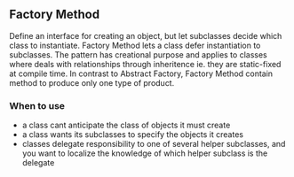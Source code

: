 ## Factory Method

Define an interface for creating an object, but let subclasses decide which class to instantiate. 
Factory Method lets a class defer instantiation to subclasses. The pattern has creational purpose
and applies to classes where deals with relationships through inheritence ie. they are static-fixed 
at compile time. 
In contrast to Abstract Factory, Factory Method contain method to produce only one
type of product.  

### When to use

* a class cant anticipate the class of objects it must create
* a class wants its subclasses to specify the objects it creates
* classes delegate responsibility to one of several helper subclasses, and you want to localize the knowledge of which helper subclass is the delegate 